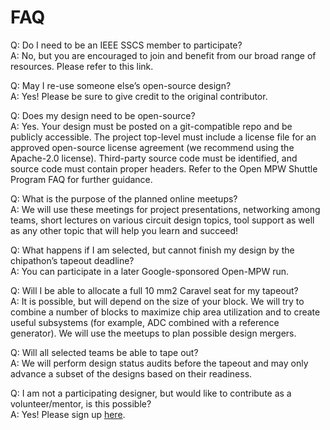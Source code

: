 # FAQ

Q: Do I need to be an IEEE SSCS member to participate?  
A: No, but you are encouraged to join and benefit from our broad range of resources. Please refer to this link.  

Q: May I re-use someone else’s open-source design?  
A: Yes! Please be sure to give credit to the original contributor.  

Q: Does my design need to be open-source?  
A: Yes. Your design must be posted on a git-compatible repo and be publicly accessible. The project top-level must include a license file for an approved open-source license agreement (we recommend using the Apache-2.0 license). Third-party source code must be identified, and source code must contain proper headers. Refer to the Open MPW Shuttle Program FAQ for further guidance.   

Q: What is the purpose of the planned online meetups?  
A: We will use these meetings for project presentations, networking among teams, short lectures on various circuit design topics, tool support as well as any other topic that will help you learn and succeed!  

Q: What happens if I am selected, but cannot finish my design by the chipathon’s tapeout deadline?  
A: You can participate in a later Google-sponsored Open-MPW run.  

Q: Will I be able to allocate a full 10 mm2 Caravel seat for my tapeout?  
A: It is possible, but will depend on the size of your block. We will try to combine a number of blocks to maximize chip area utilization and to create useful subsystems (for example, ADC combined with a reference generator). We will use the meetups to plan possible design mergers.  

Q: Will all selected teams be able to tape out?  
A: We will perform design status audits before the tapeout and may only advance a subset of the designs based on their readiness.  

Q: I am not a participating designer, but would like to contribute as a volunteer/mentor, is this possible?   
A: Yes! Please sign up [here](https://sscs.ieee.org/volunteer-opportunities#SSCD).

